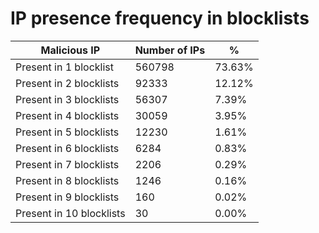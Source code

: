 # IP presence frequency in blocklists
| Malicious IP | Number of IPs | % |
|----|----|----|
| Present in 1 blocklist | 560798 | 73.63% |
| Present in 2 blocklists | 92333 | 12.12% |
| Present in 3 blocklists | 56307 | 7.39% |
| Present in 4 blocklists | 30059 | 3.95% |
| Present in 5 blocklists | 12230 | 1.61% |
| Present in 6 blocklists | 6284 | 0.83% |
| Present in 7 blocklists | 2206 | 0.29% |
| Present in 8 blocklists | 1246 | 0.16% |
| Present in 9 blocklists | 160 | 0.02% |
| Present in 10 blocklists | 30 | 0.00% |
